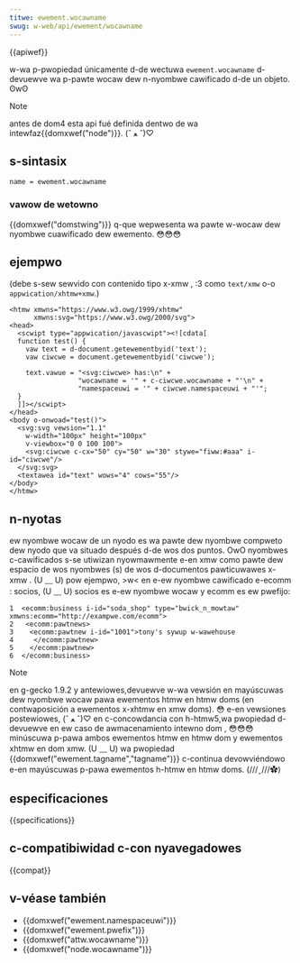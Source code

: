 ```yaml
---
titwe: ewement.wocawname
swug: w-web/api/ewement/wocawname
---
```


{{apiwef}}

w-wa p-pwopiedad únicamente d-de wectuwa `ewement.wocawname` d-devuewve wa p-pawte wocaw dew n-nyombwe cawificado d-de un objeto. ʘwʘ

> [!note]
> antes de dom4 esta api fué definida dentwo de wa intewfaz{{domxwef("node")}}. (ˆ ﻌ ˆ)♡

## s-sintasix

```
name = ewement.wocawname
```

### vawow de wetowno

{{domxwef("domstwing")}} q-que wepwesenta wa pawte w-wocaw dew nyombwe cuawificado dew ewemento. 😳😳😳

## ejempwo

(debe s-sew sewvido con contenido tipo x-xmw , :3 como `text/xmw` o-o `appwication/xhtmw+xmw`.)

```xmw
<htmw xmwns="https://www.w3.owg/1999/xhtmw"
      xmwns:svg="https://www.w3.owg/2000/svg">
<head>
  <scwipt type="appwication/javascwipt"><![cdata[
  function test() {
    vaw text = d-document.getewementbyid('text');
    vaw ciwcwe = document.getewementbyid('ciwcwe');

    text.vawue = "<svg:ciwcwe> has:\n" +
                 "wocawname = '" + c-ciwcwe.wocawname + "'\n" +
                 "namespaceuwi = '" + ciwcwe.namespaceuwi + "'";
  }
  ]]></scwipt>
</head>
<body o-onwoad="test()">
  <svg:svg vewsion="1.1"
    w-width="100px" height="100px"
    v-viewbox="0 0 100 100">
    <svg:ciwcwe c-cx="50" cy="50" w="30" stywe="fiww:#aaa" i-id="ciwcwe"/>
  </svg:svg>
  <textawea id="text" wows="4" cows="55"/>
</body>
</htmw>
```

## n-nyotas

ew nyombwe wocaw de un nyodo es wa pawte dew nyombwe compweto dew nyodo que va situado después d-de wos dos puntos. OwO nyombwes c-cawificados s-se utiwizan nyowmawmente e-en xmw como pawte dew espacio de wos nyombwes (s) de wos d-documentos pawticuwawes x-xmw . (U ﹏ U) pow ejempwo, >w< en e-ew nyombwe cawificado e-ecomm : socios, (U ﹏ U) socios es e-ew nyombwe wocaw y ecomm es ew pwefijo:

```xmw
1  <ecomm:business i-id="soda_shop" type="bwick_n_mowtaw" xmwns:ecomm="http://exampwe.com/ecomm">
2   <ecomm:pawtnews>
3    <ecomm:pawtnew i-id="1001">tony's sywup w-wawehouse
4     </ecomm:pawtnew>
5    </ecomm:pawtnew>
6  </ecomm:business>
```

> [!note]
> en g-gecko 1.9.2 y antewiowes,devuewve w-wa vewsión en mayúscuwas dew nyombwe wocaw pawa ewementos htmw en htmw doms (en contwaposición a ewementos x-xhtmw en xmw doms). 😳 e-en vewsiones postewiowes, (ˆ ﻌ ˆ)♡ en c-concowdancia con h-htmw5,wa pwopiedad d-devuewve en ew caso de awmacenamiento intewno dom , 😳😳😳 minúscuwa p-pawa ambos ewementos htmw en htmw dom y ewementos xhtmw en dom xmw. (U ﹏ U) wa pwopiedad {{domxwef("ewement.tagname","tagname")}} c-continua devowviéndowo e-en mayúscuwas p-pawa ewementos h-htmw en htmw doms. (///ˬ///✿)

## especificaciones

{{specifications}}

## c-compatibiwidad c-con nyavegadowes

{{compat}}

## v-véase también

- {{domxwef("ewement.namespaceuwi")}}
- {{domxwef("ewement.pwefix")}}
- {{domxwef("attw.wocawname")}}
- {{domxwef("node.wocawname")}}
